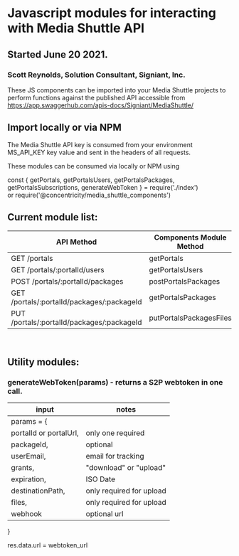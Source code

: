 # Javascript modules for interacting with Media Shuttle API


## Started June 20 2021. 
### Scott Reynolds, Solution Consultant, Signiant, Inc.

These JS components can be imported into your Media Shuttle projects to perform functions against the published API accessible from https://app.swaggerhub.com/apis-docs/Signiant/MediaShuttle/

## Import locally or via NPM

The Media Shuttle API key is consumed from your environment MS_API_KEY key value and sent in the headers of all requests.

These modules can be consumed via locally or NPM using  

const {
   getPortals,
   getPortalsUsers,
   getPortalsPackages,
   getPortalsSubscriptions,
   generateWebToken
   } = require('./index')  
   or require('@concentricity/media_shuttle_components')

## Current module list:


API Method | Components Module Method
---------- | ------------------------
GET /portals | getPortals
GET /portals/:portalId/users | getPortalsUsers
POST /portals/:portalId/packages | postPortalsPackages
GET /portals/:portalId/packages/:packageId | getPortalsPackages
PUT /portals/:portalId/packages/:packageId | putPortalsPackagesFiles  
<br>

## Utility modules:  

### generateWebToken(params) - returns a S2P webtoken in one call.

input | notes
---|---
params = { | 
   portalId or portalUrl,     |only one required
   packageId,                 |optional
   userEmail,                 |email for tracking
   grants,                    |"download" or "upload"
   expiration,                |ISO Date
   destinationPath,           |only required for upload
   files,                     |only required for upload
   webhook                    |optional url
}

res.data.url = webtoken_url
